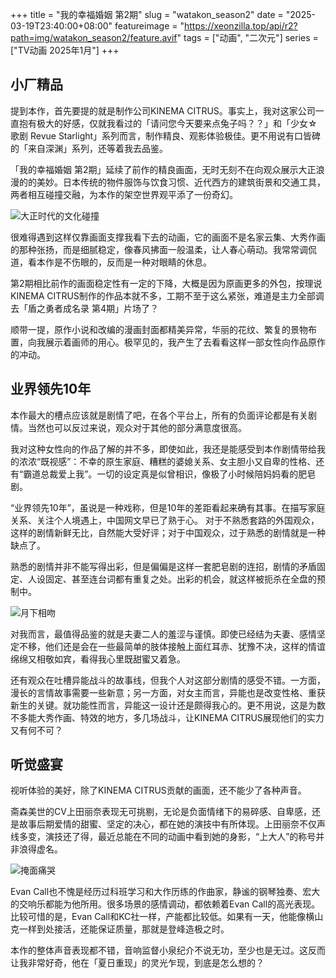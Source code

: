 +++
title = "我的幸福婚姻 第2期"
slug = "watakon_season2"
date = "2025-03-19T23:40:00+08:00"
featureimage = "https://xeonzilla.top/api/r2?path=img/watakon_season2/feature.avif"
tags = ["动画", "二次元"]
series = ["TV动画 2025年1月"]
+++
## 小厂精品
提到本作，首先要提的就是制作公司KINEMA CITRUS。事实上，我对这家公司一直抱有极大的好感，仅就我看过的「请问您今天要来点兔子吗？？」和「少女☆歌剧 Revue Starlight」系列而言，制作精良、观影体验极佳。更不用说有口皆碑的「来自深渊」系列，还等着我去品鉴。

「我的幸福婚姻 第2期」延续了前作的精良画面，无时无刻不在向观众展示大正浪漫的的美妙。日本传统的物件服饰与饮食习惯、近代西方的建筑街景和交通工具，两者相互碰撞交融，为本作的架空世界观平添了一份奇幻。

![大正时代的文化碰撞](https://xeonzilla.top/api/r2?path=img/watakon_season2/01.avif "大正时代的文化碰撞")

很难得遇到这样仅靠画面支撑我看下去的动画，它的画面不是名家云集、大秀作画的那种张扬，而是细腻稳定，像春风拂面一般温柔，让人春心萌动。我常常调侃道，看本作是不伤眼的，反而是一种对眼睛的休息。

第2期相比前作的画面稳定性有一定的下降，大概是因为原画更多的外包，按理说KINEMA CITRUS制作的作品本就不多，工期不至于这么紧张，难道是主力全部调去「盾之勇者成名录 第4期」片场了？

顺带一提，原作小说和改编的漫画封面都精美异常，华丽的花纹、繁复的景物布置，向我展示着画师的用心。极罕见的，我产生了去看看这样一部女性向作品原作的冲动。

## 业界领先10年
本作最大的槽点应该就是剧情了吧，在各个平台上，所有的负面评论都是有关剧情。当然也可以反过来说，观众对于其他的部分满意度很高。

我对这种女性向的作品了解的并不多，即使如此，我还是能感受到本作剧情带给我的浓浓“既视感”：不幸的原生家庭、糟糕的婆媳关系、女主胆小又自卑的性格、还有“霸道总裁爱上我”。一切的设定真是似曾相识，像极了小时候陪妈妈看的肥皂剧。

“业界领先10年”，虽说是一种戏称，但是10年的差距看起来确有其事。在描写家庭关系、关注个人境遇上，中国网文早已了熟于心。 对于不熟悉套路的外国观众，这样的剧情新鲜无比，自然能大受好评；对于中国观众，过于熟悉的剧情就是一种缺点了。

熟悉的剧情并非不能写得出彩，但是偏偏是这样一套肥皂剧的连招，剧情的矛盾固定、人设固定、甚至连台词都有重复之处。出彩的机会，就这样被扼杀在全盘的预制中。

![月下相吻](https://xeonzilla.top/api/r2?path=img/watakon_season2/02.avif "月下相吻")

对我而言，最值得品鉴的就是夫妻二人的羞涩与谨慎。即使已经结为夫妻、感情坚定不移，他们还是会在一些最简单的肢体接触上面红耳赤、犹豫不决，这样的情谊绵绵又相敬如宾，看得我心里既甜蜜又着急。

还有观众在吐槽异能战斗的故事线，但我个人对这部分剧情的感受不错。一方面，漫长的言情故事需要一些新意；另一方面，对女主而言，异能也是改变性格、重获新生的关键。就功能性而言，异能这一设计还是颇得我心的。更不用说，这是为数不多能大秀作画、特效的地方，多几场战斗，让KINEMA CITRUS展现他们的实力又有何不可？

## 听觉盛宴
视听体验的美好，除了KINEMA CITRUS贡献的画面，还不能少了各种声音。

斋森美世的CV上田丽奈表现无可挑剔，无论是负面情绪下的易碎感、自卑感，还是故事后期爱情的甜蜜、坚定的决心，都在她的演技中有所体现。上田丽奈不仅声线多变，演技还了得，最近总能在不同的动画中看到她的身影，“上大人”的称号并非浪得虚名。

![掩面痛哭](https://xeonzilla.top/api/r2?path=img/watakon_season2/03.avif "掩面痛哭")

Evan Call也不愧是经历过科班学习和大作历练的作曲家，静谧的钢琴独奏、宏大的交响乐都能为他所用。很多场景的感情调动，都依赖着Evan Call的高光表现。比较可惜的是，Evan Call和KC社一样，产能都比较低。如果有一天，他能像横山克一样到处接活，还能保证质量，那就是登峰造极之时。

本作的整体声音表现都不错，音响监督小泉纪介不说无功，至少也是无过。这反而让我非常好奇，他在「夏日重现」的灵光乍现，到底是怎么想的？